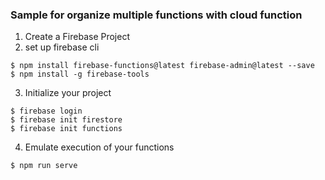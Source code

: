 ### Sample for organize multiple functions with cloud function

1. Create a Firebase Project
2. set up firebase cli

```
$ npm install firebase-functions@latest firebase-admin@latest --save
$ npm install -g firebase-tools
```

3. Initialize your project

```
$ firebase login
$ firebase init firestore
$ firebase init functions
```

4. Emulate execution of your functions

```
$ npm run serve
```